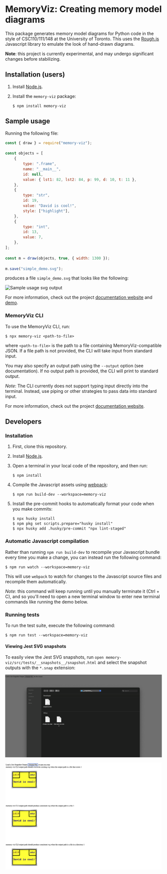# MemoryViz: Creating memory model diagrams

This package generates memory model diagrams for Python code in the style of CSC110/111/148 at the University of Toronto.
This uses the [Rough.js](https://roughjs.com/) Javascript library to emulate the look of hand-drawn diagrams.

**Note**: this project is currently experimental, and may undergo significant changes before stabilizing.

## Installation (users)

1. Install [Node.js](https://nodejs.org/en/).
2. Install the `memory-viz` package:

    ```console
    $ npm install memory-viz
    ```

## Sample usage

Running the following file:

```js
const { draw } = require("memory-viz");

const objects = [
    {
        type: ".frame",
        name: "__main__",
        id: null,
        value: { lst1: 82, lst2: 84, p: 99, d: 10, t: 11 },
    },
    {
        type: "str",
        id: 19,
        value: "David is cool!",
        style: ["highlight"],
    },
    {
        type: "int",
        id: 13,
        value: 7,
    },
];

const m = draw(objects, true, { width: 1300 });

m.save("simple_demo.svg");
```

produces a file `simple_demo.svg` that looks like the following:

![Sample usage svg output](../docs/docs/99-api/examples/simple_demo/simple_demo.svg)

For more information, check out the project [documentation website](https://www.cs.toronto.edu/~david/memory-viz/) and [demo](https://www.cs.toronto.edu/~david/memory-viz/demo/).

### MemoryViz CLI

To use the MemoryViz CLI, run:

```console
$ npx memory-viz <path-to-file>
```

where `<path-to-file>` is the path to a file containing MemoryViz-compatible JSON. If a file path is not provided, the CLI will take input from standard input.

You may also specify an output path using the `--output` option (see documentation). If no output path is provided, the CLI will print to standard output.

_Note_: The CLI currently does not support typing input directly into the terminal. Instead, use piping or other strategies to pass data into standard input.

For more information, check out the project [documentation website](https://www.cs.toronto.edu/~david/memory-viz/docs/cli).

## Developers

### Installation

1. First, clone this repository.
2. Install [Node.js](https://nodejs.org/en/).
3. Open a terminal in your local code of the repository, and then run:

    ```console
    $ npm install
    ```

4. Compile the Javascript assets using [webpack](https://webpack.js.org/guides/getting-started/):

    ```console
    $ npm run build-dev --workspace=memory-viz
    ```

5. Install the pre-commit hooks to automatically format your code when you make commits:

    ```console
    $ npx husky install
    $ npm pkg set scripts.prepare="husky install"
    $ npx husky add .husky/pre-commit "npx lint-staged"
    ```

### Automatic Javascript compilation

Rather than running `npm run build-dev` to recompile your Javascript bundle every time you make a change, you can instead run the following command:

```console
$ npm run watch --workspace=memory-viz
```

This will use `webpack` to watch for changes to the Javascript source files and recompile them automatically.

_Note_: this command will keep running until you manually terminate it (Ctrl + C), and so you'll need to open a new terminal window to enter new terminal commands like running the demo below.

### Running tests

To run the test suite, execute the following command:

```console
$ npm run test --workspace=memory-viz
```

#### Viewing Jest SVG snapshots

To easily view the Jest SVG snapshots, run `open memory-viz/src/tests/__snapshots__/snapshot.html` and select the snapshot outputs with the `*.snap` extension:

![Jest SVG Viewer File Select](../docs/docs/99-api/images/jest-svg-viewer-file-select.png)

![Jest SVG Viewer](../docs/docs/99-api/images/jest-svg-viewer.png)
